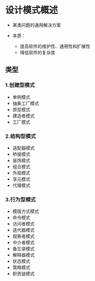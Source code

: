 # 设计模式概述

- 某类问题的通用解决方案

- 本质：
  - 提高软件的维护性、通用性和扩展性
  - 降低软件的复杂度

## 类型

### 1.创建型模式

- 单例模式
- 抽象工厂模式
- 原型模式
- 建造者模式
- 工厂模式

### 2.结构型模式

- 适配器模式
- 桥接模式
- 装饰模式
- 组合模式
- 外观模式
- 享元模式
- 代理模式

### 3.行为型模式

- 模版方式模式
- 命令模式
- 访问者模式
- 迭代器模式
- 观察者模式
- 中介者模式
- 备忘录模式
- 解释器模式
- 状态模式
- 策略模式
- 职责链模式

